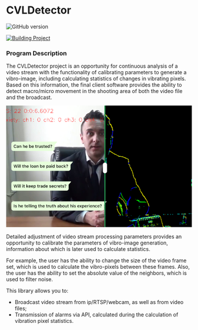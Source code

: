 # CVLDetector

![GitHub version](https://img.shields.io/badge/version-v1.0.1-green?style=plastic&labelColor=dark)

[![Building Project](https://github.com/breadrock1/CVLCore/actions/workflows/rust.yml/badge.svg?branch=master)](https://github.com/breadrock1/CVLCore/actions/workflows/rust.yml)

[//]: # ([![Creating Release]&#40;https://github.com/breadrock1/CVLDetector/actions/workflows/release.yml/badge.svg?branch=master&event=create&#41;]&#40;https://github.com/breadrock1/CVLDetector/actions/workflows/create-release-action.yml&#41;)

### Program Description

The CVLDetector project is an opportunity for continuous analysis of a video stream with the functionality of calibrating parameters to generate a vibro-image, including calculating statistics of changes in vibrating pixels. Based on this information, the final client software provides the ability to detect macro/micro movement in the shooting area of both the video file and the broadcast.

![cvrimg.png](resources%2Fcvrimg.png)

Detailed adjustment of video stream processing parameters provides an opportunity to calibrate the parameters of vibro-image generation, information about which is later used to calculate statistics.

For example, the user has the ability to change the size of the video frame set, which is used to calculate the vibro-pixels between these frames. Also, the user has the ability to set the absolute value of the neighbors, which is used to filter noise.

This library allows you to:
- Broadcast video stream from ip/RTSP/webcam, as well as from video files;
- Transmission of alarms via API, calculated during the calculation of vibration pixel statistics.
